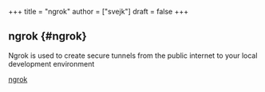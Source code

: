 +++
title = "ngrok"
author = ["svejk"]
draft = false
+++

## ngrok {#ngrok}

Ngrok is used to create secure tunnels from the public internet to your local development environment

[ngrok](https://ngrok.com/)
